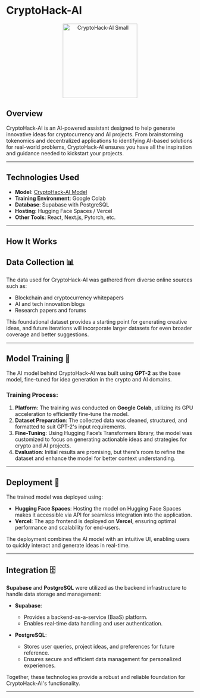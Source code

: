 # CryptoHack-AI
<div align="center">
  
<img src="https://raw.githubusercontent.com/Chonete-Builders/CryptoHack-AI/main/CryptoStarkLogo.png" alt="CryptoHack-AI Small" width="200" />


 
 
</div>

## Overview

CryptoHack-AI is an AI-powered assistant designed to help generate innovative ideas for cryptocurrency and AI projects. From brainstorming tokenomics and decentralized applications to identifying AI-based solutions for real-world problems, CryptoHack-AI ensures you have all the inspiration and guidance needed to kickstart your projects.  

---

## Technologies Used
- **Model**: [CryptoHack-AI Model](https://huggingface.co/jsandinoDev/CryptoHack-AI_gpt2)
- **Training Environment**: Google Colab
- **Database**: Supabase with PostgreSQL
- **Hosting**: Hugging Face Spaces / Vercel
- **Other Tools**: React, Next.js, Pytorch, etc.

---

## How It Works

## **Data Collection** 📊  
The data used for CryptoHack-AI was gathered from diverse online sources such as:  
- Blockchain and cryptocurrency whitepapers  
- AI and tech innovation blogs  
- Research papers and forums  

This foundational dataset provides a starting point for generating creative ideas, and future iterations will incorporate larger datasets for even broader coverage and better suggestions.

---

## **Model Training** 🧠  
The AI model behind CryptoHack-AI was built using **GPT-2** as the base model, fine-tuned for idea generation in the crypto and AI domains.

### Training Process:  
1. **Platform**: The training was conducted on **Google Colab**, utilizing its GPU acceleration to efficiently fine-tune the model.  
2. **Dataset Preparation**: The collected data was cleaned, structured, and formatted to suit GPT-2's input requirements.  
3. **Fine-Tuning**: Using Hugging Face’s Transformers library, the model was customized to focus on generating actionable ideas and strategies for crypto and AI projects.  
4. **Evaluation**: Initial results are promising, but there’s room to refine the dataset and enhance the model for better context understanding.

---

## **Deployment** 🚀  
The trained model was deployed using:  
- **Hugging Face Spaces**: Hosting the model on Hugging Face Spaces makes it accessible via API for seamless integration into the application.  
- **Vercel**: The app frontend is deployed on **Vercel**, ensuring optimal performance and scalability for end-users.  

The deployment combines the AI model with an intuitive UI, enabling users to quickly interact and generate ideas in real-time.

---

## **Integration** 🗄️  
**Supabase** and **PostgreSQL** were utilized as the backend infrastructure to handle data storage and management:  

- **Supabase**:  
  - Provides a backend-as-a-service (BaaS) platform.  
  - Enables real-time data handling and user authentication.  

- **PostgreSQL**:  
  - Stores user queries, project ideas, and preferences for future reference.  
  - Ensures secure and efficient data management for personalized experiences.  

Together, these technologies provide a robust and reliable foundation for CryptoHack-AI's functionality.

---

